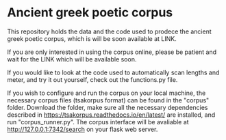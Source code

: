 # Ancient greek poetic corpus

This repository holds the data and the code used to prodece the ancient greek poetic corpus, which is will be soon available at LINK.

If you are only interested in using the corpus online, please be patient and wait for the LINK which will be available soon.

If you would like to look at the code used to automatically scan lengths and meter, and try it out yourself, check out the functions.py file.

If you wish to configure and run the corpus on your local machine, the necessary corpus files (tsakorpus format) can be found in the "corpus" folder. Download the folder, make sure all the necessary dependencies described in https://tsakorpus.readthedocs.io/en/latest/ are installed, and run "corpus_runner.py". The corpus interface will be avaliable at http://127.0.0.1:7342/search on your flask web server. 
